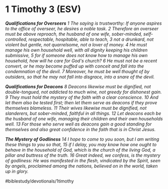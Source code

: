 # 1 Timothy 3 (ESV)
***Qualifications for Overseers***
*1 The saying is trustworthy: If anyone aspires to the office of overseer, he desires a noble task. 2 Therefore an overseer must be above reproach, the husband of one wife, sober-minded, self-controlled, respectable, hospitable, able to teach, 3 not a drunkard, not violent but gentle, not quarrelsome, not a lover of money. 4 He must manage his own household well, with all dignity keeping his children submissive, 5 for if someone does not know how to manage his own household, how will he care for God's church? 6 He must not be a recent convert, or he may become puffed up with conceit and fall into the condemnation of the devil. 7 Moreover, he must be well thought of by outsiders, so that he may not fall into disgrace, into a snare of the devil.*

***Qualifications for Deacons***
*8 Deacons likewise must be dignified, not double-tongued, not addicted to much wine, not greedy for dishonest gain. 9 They must hold the mystery of the faith with a clear conscience. 10 And let them also be tested first; then let them serve as deacons if they prove themselves blameless. 11 Their wives likewise must be dignified, not slanderers, but sober-minded, faithful in all things. 12 Let deacons each be the husband of one wife, managing their children and their own households well. 13 For those who serve well as deacons gain a good standing for themselves and also great confidence in the faith that is in Christ Jesus.*

***The Mystery of Godliness***
*14 I hope to come to you soon, but I am writing these things to you so that, 15 if I delay, you may know how one ought to behave in the household of God, which is the church of the living God, a pillar and buttress of the truth. 16 Great indeed, we confess, is the mystery of godliness:*
*He was manifested in the flesh,*
*vindicated by the Spirit,*
*seen by angels,*
*proclaimed among the nations,*
*believed on in the world,*
*taken up in glory.*

#biblestudy/devotionals/1timothy